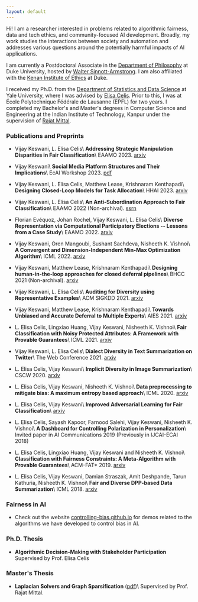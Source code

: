 ```yaml
---
layout: default
---
```



Hi! I am a researcher interested in problems related to algorithmic fairness, data and tech ethics, and community-focused AI development. Broadly, my work studies the interactions between society and automation and addresses various questions around the potentially harmful impacts of AI applications.

I am currently a Postdoctoral Associate in the [Department of Philosophy](https://philosophy.duke.edu/) at Duke University, hosted by [Walter Sinnott-Armstrong](https://www.sinnott-armstrong.com/). I am also affiliated with the [Kenan Institute of Ethics](https://kenan.ethics.duke.edu/) at Duke.

I received my Ph.D. from the [Department of Statistics and Data Science](https://statistics.yale.edu/) at Yale University, where I was advised by [Elisa Celis](https://datascienceethics.org/elisacelis/). Prior to this, I was at École Polytechnique Fédérale de Lausanne (EPFL) for two years. I completed my Bachelor's and Master's degrees in Computer Science and Engineering at the Indian Institute of Technology, Kanpur under the supervision of [Rajat Mittal](https://cse.iitk.ac.in/users/rmittal).


### Publications and Preprints
*   Vijay Keswani, L. Elisa Celis\\
    <b> Addressing Strategic Manipulation Disparities in Fair Classification</b>\\
    EAAMO 2023. [arxiv](https://arxiv.org/abs/2205.10842)

*   Vijay Keswani\\
    <b> Social Media Platform Structures and Their Implications</b>\\
    EcAI Workshop 2023. [pdf](https://ceur-ws.org/Vol-3456/short3-3.pdf)

*   Vijay Keswani, L. Elisa Celis, Matthew Lease, Krishnaram Kenthapadi\\
    <b> Designing Closed-Loop Models for Task Allocation</b>\\
    HHAI 2023. [arxiv](https://arxiv.org/abs/2305.19864)

*   Vijay Keswani, L. Elisa Celis\\
    <b> An Anti-Subordination Approach to Fair Classification</b>\\
    EAAMO 2022 (Non-archival). [ssrn](https://papers.ssrn.com/sol3/papers.cfm?abstract_id=4116835)

*   Florian Evéquoz, Johan Rochel, Vijay Keswani, L. Elisa Celis\\
    <b> Diverse Representation via Computational Participatory Elections -- Lessons from a Case Study</b>\\
    EAAMO 2022. [arxiv](https://arxiv.org/abs/2205.15394)

*   Vijay Keswani, Oren Mangoubi, Sushant Sachdeva, Nisheeth K. Vishnoi\\
    <b>A Convergent and Dimension-Independent Min-Max Optimization Algorithm</b>\\
    ICML 2022. [arxiv](https://arxiv.org/abs/2006.12376)
    
*   Vijay Keswani, Matthew Lease, Krishnaram Kenthapadi\\
    <b>  Designing human-in-the-loop approaches for closed deferral pipelines</b>\\
    BHCC 2021 (Non-archival). [arxiv](https://arxiv.org/abs/2202.04718)
        
*   Vijay Keswani, L. Elisa Celis\\
    <b> Auditing for Diversity using Representative Examples</b>\\
    ACM SIGKDD 2021. [arxiv](https://arxiv.org/abs/2107.07393)

*   Vijay Keswani, Matthew Lease, Krishnaram Kenthapadi\\
    <b> Towards Unbiased and Accurate Deferral to Multiple Experts</b>\\
    AIES 2021. [arxiv](http://arxiv.org/abs/2102.13004)
        
*   L. Elisa Celis, Lingxiao Huang, Vijay Keswani, Nisheeth K. Vishnoi\\
    <b> Fair Classification with Noisy Protected Attributes: A Framework with Provable Guarantees</b>\\
    ICML 2021. [arxiv](https://arxiv.org/abs/2006.04778)
    
*   Vijay Keswani, L. Elisa Celis\\
    <b> Dialect Diversity in Text Summarization on Twitter</b>\\
    The Web Conference 2021. [arxiv](https://arxiv.org/pdf/2007.07860.pdf)
    
*   L. Elisa Celis, Vijay Keswani\\
    <b>Implicit Diversity in Image Summarization</b>\\
    CSCW 2020. [arxiv](https://arxiv.org/abs/1901.10265)

*   L. Elisa Celis, Vijay Keswani, Nisheeth K. Vishnoi\\
    <b>Data preprocessing to mitigate bias: A maximum entropy based approach</b>\\
    ICML 2020. [arxiv](https://arxiv.org/abs/1906.02164)

*   L. Elisa Celis, Vijay Keswani\\
    <b>Improved Adversarial Learning for Fair Classification</b>\\
    [arxiv](https://arxiv.org/abs/1901.10443)

*   L. Elisa Celis, Sayash Kapoor, Farnood Salehi, Vijay Keswani, Nisheeth K. Vishnoi\\
    <b>A Dashboard for Controlling Polarization in Personalization</b>\\
    Invited paper in AI Communications 2019 
    (Previously in IJCAI-ECAI 2018)

*   L. Elisa Celis, Lingxiao Huang, Vijay Keswani and Nisheeth K. Vishnoi\\
    <b>Classification with Fairness Constraints: A Meta-Algorithm with Provable Guarantees</b>\\
    ACM-FAT* 2019. [arxiv](https://arxiv.org/abs/1806.06055)

*   L. Elisa Celis, Vijay Keswani, Damian Straszak, Amit Deshpande, Tarun Kathuria, Nisheeth K. Vishnoi\\
    <b>Fair and Diverse DPP-based Data Summarization</b>\\
    ICML 2018. [arxiv](https://arxiv.org/abs/1802.04023)

### Fairness in AI

*   Check out the website [controlling-bias.github.io](https://controlling-bias.github.io) for demos related to the algorithms we have developed to control bias in AI.

### Ph.D. Thesis

*   <b>Algorithmic Decision-Making with Stakeholder Participation</b>
    Supervised by Prof. Elisa Celis

### Master's Thesis

*  <b>Laplacian Solvers and Graph Sparsification</b> ([pdf](thesis.pdf))\\
	Supervised by Prof. Rajat Mittal.
